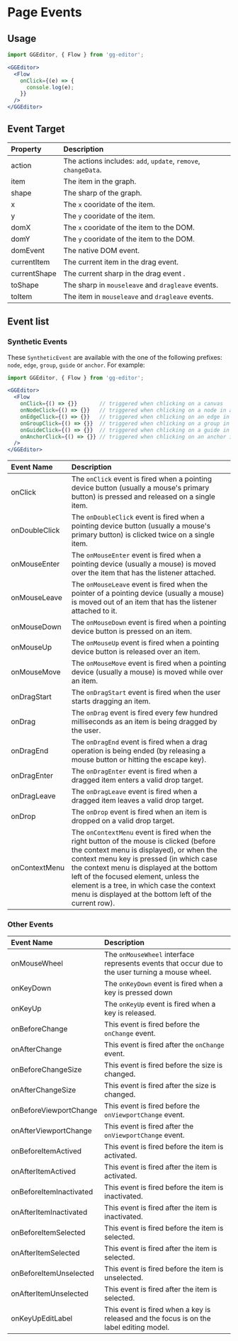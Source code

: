 # Page Events

## Usage

```jsx
import GGEditor, { Flow } from 'gg-editor';

<GGEditor>
  <Flow
    onClick={(e) => {
      console.log(e);
    }}
  />
</GGEditor>
```

## Event Target

| Property | Description |
| :--- | :--- |
| action | The actions includes: `add`, `update`, `remove`, `changeData`. |
| item | The item in the graph. |
| shape | The sharp of the graph. |
| x | The `x` cooridate of the item. |
| y | The `y` cooridate of the item. |
| domX | The `x` cooridate of the item to the DOM. |
| domY | The `y` cooridate of the item to the DOM. |
| domEvent | The native DOM event. |
| currentItem | The current item in the drag event. |
| currentShape | The current sharp in the drag event . |
| toShape | The sharp in `mouseleave` and `dragleave` events. |
| toItem | The item in `mouseleave` and `dragleave` events. |

## Event list

### Synthetic Events

These `SyntheticEvent` are available with the one of the following prefixes: `node`, `edge`, `group`, `guide` or `anchor`. For example:

```jsx
import GGEditor, { Flow } from 'gg-editor';

<GGEditor>
  <Flow
    onClick={() => {}}       // triggered when chlicking on a canvas
    onNodeClick={() => {}}   // triggered when chlicking on a node in a canvas
    onEdgeClick={() => {}}   // triggered when chlicking on an edge in a canvas
    onGroupClick={() => {}}  // triggered when chlicking on a group in a canvas
    onGuideClick={() => {}}  // triggered when chlicking on a guide in a canvas
    onAnchorClick={() => {}} // triggered when chlicking on an anchor in a canvas
  />
</GGEditor>
```

| Event Name | Description |
| :--- | :--- |
| onClick | The `onClick` event is fired when a pointing device button (usually a mouse's primary button) is pressed and released on a single item. |
| onDoubleClick | The `onDoubleClick` event is fired when a pointing device button (usually a mouse's primary button) is clicked twice on a single item. |
| onMouseEnter | The `onMouseEnter` event is fired when a pointing device (usually a mouse) is moved over the item that has the listener attached. |
| onMouseLeave | The `onMouseLeave` event is fired when the pointer of a pointing device (usually a mouse) is moved out of an item that has the listener attached to it. |
| onMouseDown | The `onMouseDown` event is fired when a pointing device button is pressed on an item. |
| onMouseUp | The `onMouseUp` event is fired when a pointing device button is released over an item. |
| onMouseMove | The `onMouseMove` event is fired when a pointing device (usually a mouse) is moved while over an item. |
| onDragStart | The `onDragStart` event is fired when the user starts dragging an item. |
| onDrag | The `onDrag` event is fired every few hundred milliseconds as an item is being dragged by the user. |
| onDragEnd | The `onDragEnd` event is fired when a drag operation is being ended (by releasing a mouse button or hitting the escape key). |
| onDragEnter | The `onDragEnter` event is fired when a dragged item enters a valid drop target. |
| onDragLeave | The `onDragLeave` event is fired when a dragged item leaves a valid drop target. |
| onDrop | The `onDrop` event is fired when an item is dropped on a valid drop target. |
| onContextMenu | The `onContextMenu` event is fired when the right button of the mouse is clicked (before the context menu is displayed), or when the context menu key is pressed (in which case the context menu is displayed at the bottom left of the focused element, unless the element is a tree, in which case the context menu is displayed at the bottom left of the current row). |

### Other Events

| Event Name | Description |
| :--- | :--- |
| onMouseWheel | The `onMouseWheel` interface represents events that occur due to the user turning a mouse wheel. |
| onKeyDown | The `onKeyDown` event is fired when a key is pressed down |
| onKeyUp | The `onKeyUp` event is fired when a key is released.  |
| onBeforeChange | This event is fired before the `onChange` event. |
| onAfterChange | This event is fired after the `onChange` event. |
| onBeforeChangeSize | This event is fired before the size is changed. |
| onAfterChangeSize | This event is fired after the size is changed. |
| onBeforeViewportChange | This event is fired before the `onViewportChange` event. |
| onAfterViewportChange | This event is fired after the `onViewportChange` event. |
| onBeforeItemActived | This event is fired before the item is activated. |
| onAfterItemActived | This event is fired after the item is activated. |
| onBeforeItemInactivated | This event is fired before the item is inactivated. |
| onAfterItemInactivated | This event is fired after the item is inactivated. |
| onBeforeItemSelected | This event is fired before the item is selected. |
| onAfterItemSelected | This event is fired after the item is selected. |
| onBeforeItemUnselected | This event is fired before the item is unselected.
| onAfterItemUnselected | This event is fired after the item is selected. |
| onKeyUpEditLabel | This event is fired when a key is released and the focus is on the label editing model. |
